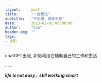 ```yaml
---
layout:     post
title:      "一些想法"
subtitle:   "不记录，就会忘记"
date:       2023-02-01 08:00:00
author:     "kap"
header-img: ""
tags:
- 求职
---
```





chatGPT出现, 如何利用它辅助自己的工作和生活



......

***life is not easy，still working smart***